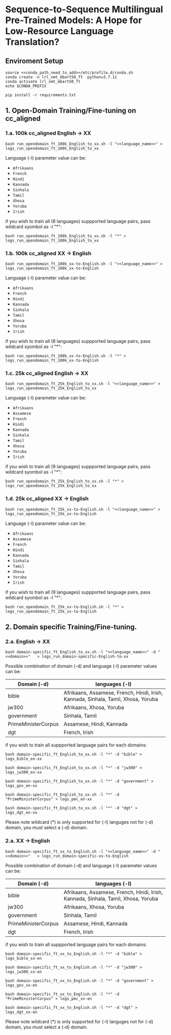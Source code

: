 
# Sequence-to-Sequence Multilingual Pre-Trained Models: A Hope for Low-Resource Language Translation?

## Enviroment Setup

    source <<conda_path_need_to_add>>/etc/profile.d/conda.sh
    conda create -n lrl_nmt_mbart50_ft  python=3.7.11
    conda activate lrl_nmt_mbart50_ft
    echo $CONDA_PREFIX
    
    pip install -r requirements.txt 


## 1. Open-Domain Training/Fine-tuning on cc_aligned

### 1.a. 100k cc_aligned English &#8594; XX

    bash run_opendomain_ft_100k_English_to_xx.sh -l "<<language_name>>" > logs_run_opendomain_ft_100k_English_to_xx

Language (-l) parameter value can be: 
- `Afrikaans`
- `French`
- `Hindi`
- `Kannada`
- `Sinhala`
- `Tamil`
- `Xhosa`
- `Yoruba`
- `Irish`

if you wish to train all (8 languages) suppported language pairs, pass wildcard syombol as -l "*": 

    bash run_opendomain_ft_100k_English_to_xx.sh -l "*" > logs_run_opendomain_ft_100k_English_to_xx



### 1.b. 100k cc_aligned XX &#8594; English


    bash run_opendomain_ft_100k_xx-to-English.sh -l "<<language_name>>" > logs_run_opendomain_ft_100k_xx-to-English

Language (-l) parameter value can be: 
- `Afrikaans`
- `French`
- `Hindi`
- `Kannada`
- `Sinhala`
- `Tamil`
- `Xhosa`
- `Yoruba`
- `Irish`

if you wish to train all (8 languages) suppported language pairs, pass wildcard syombol as -l "*": 

    bash run_opendomain_ft_100k_xx-to-English.sh -l "*" > logs_run_opendomain_ft_100k_xx-to-English




### 1.c. 25k cc_aligned English &#8594; XX

    bash run_opendomain_ft_25k_English_to_xx.sh -l "<<language_name>>" > logs_run_opendomain_ft_25k_English_to_xx

Language (-l) parameter value can be: 
- `Afrikaans`
- `Assamese`
- `French`
- `Hindi`
- `Kannada`
- `Sinhala`
- `Tamil`
- `Xhosa`
- `Yoruba`
- `Irish`

if you wish to train all (9 languages) suppported language pairs, pass wildcard syombol as -l "*": 

    bash run_opendomain_ft_25k_English_to_xx.sh -l "*" > logs_run_opendomain_ft_25k_English_to_xx



### 1.d. 25k cc_aligned XX &#8594; English

    bash run_opendomain_ft_25k_xx-to-English.sh -l "<<language_name>>" > logs_run_opendomain_ft_25k_xx-to-English

Language (-l) parameter value can be: 
- `Afrikaans`
- `Assamese`
- `French`
- `Hindi`
- `Kannada`
- `Sinhala`
- `Tamil`
- `Xhosa`
- `Yoruba`
- `Irish`

if you wish to train all (9 languages) suppported language pairs, pass wildcard syombol as -l "*": 

    bash run_opendomain_ft_25k_xx-to-English.sh -l "*" > logs_run_opendomain_ft_25k_xx-to-English



## 2. Domain specific Training/Fine-tuning. 

### 2.a. English &#8594; XX

    bash domain-specific_ft_English_to_xx.sh -l "<<language_name>>" -d "<<domain>>"   > logs_run_domain-specific-English-to-xx

Possible combination of domain (-d) and language (-l) parameter values can be: 

| Domain (-d)  | languages (-l) |
| ------------- | ------------- |
| bible  | Afrikaans, Assamese, French, Hindi, Irish, Kannada, Sinhala, Tamil, Xhosa, Yoruba  |
| jw300  | Afrikaans, Xhosa, Yoruba  |
| government  | Sinhala, Tamil  |
| PrimeMinisterCorpus  | Assamese, Hindi, Kannada  |
| dgt  | French, Irish   |


if you wish to train all suppported language pairs for each domains: 

    bash domain-specific_ft_English_to_xx.sh -l "*" -d "bible" > logs_bible_en-xx

    bash domain-specific_ft_English_to_xx.sh -l "*" -d "jw300" > logs_jw300_en-xx
    
    bash domain-specific_ft_English_to_xx.sh -l "*" -d "government" > logs_gov_en-xx
    
    bash domain-specific_ft_English_to_xx.sh -l "*" -d "PrimeMinisterCorpus" > logs_pmc_en-xx
    
    bash domain-specific_ft_English_to_xx.sh -l "*" -d "dgt" > logs_dgt_en-xx

Please note wildcard (*) is only supported for (-l) languges not for (-d) domain, you must select a (-d) domain.


### 2.a. XX &#8594; English 

    bash domain-specific_ft_xx_to_English.sh -l "<<language_name>>" -d "<<domain>>"   > logs_run_domain-specific-xx-to-English

Possible combination of domain (-d) and language (-l) parameter values can be: 

| Domain (-d)  | languages (-l) |
| ------------- | ------------- |
| bible  | Afrikaans, Assamese, French, Hindi, Irish, Kannada, Sinhala, Tamil, Xhosa, Yoruba  |
| jw300  | Afrikaans, Xhosa, Yoruba  |
| government  | Sinhala, Tamil  |
| PrimeMinisterCorpus  | Assamese, Hindi, Kannada  |
| dgt  | French, Irish   |


if you wish to train all suppported language pairs for each domains: 

    bash domain-specific_ft_xx_to_English.sh -l "*" -d "bible" > logs_bible_xx-en

    bash domain-specific_ft_xx_to_English.sh -l "*" -d "jw300" > logs_jw300_xx-en
    
    bash domain-specific_ft_xx_to_English.sh -l "*" -d "government" > logs_gov_xx-en
    
    bash domain-specific_ft_xx_to_English.sh -l "*" -d "PrimeMinisterCorpus" > logs_pmc_xx-en
    
    bash domain-specific_ft_xx_to_English.sh -l "*" -d "dgt" > logs_dgt_xx-en

Please note wildcard (*) is only supported for (-l) languges not for (-d) domain, you must select a (-d) domain.



